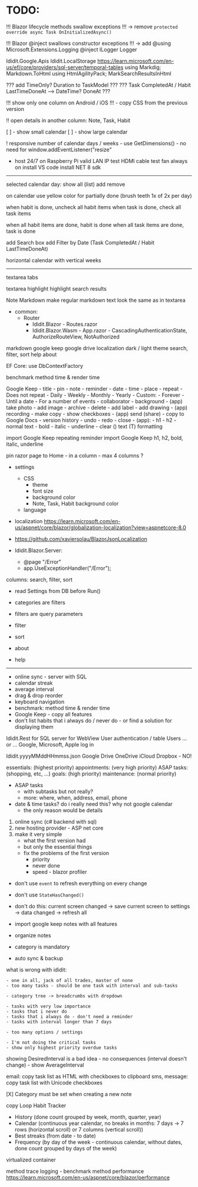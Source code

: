 # TODO:

!!! Blazor lifecycle methods swallow exceptions !!! -> remove `protected override async Task OnInitializedAsync()`

!!! Blazor @inject swallows constructor exceptions !!! -> add @using Microsoft.Extensions.Logging @inject ILogger Logger

Ididit.Google.Apis
Ididit.LocalStorage
https://learn.microsoft.com/en-us/ef/core/providers/sql-server/temporal-tables
using Markdig; Markdown.ToHtml
using HtmlAgilityPack; MarkSearchResultsInHtml

??? add TimeOnly? Duration to TaskModel ???
??? Task CompletedAt / Habit LastTimeDoneAt --> DateTime? DoneAt ???



!!! show only one column on Android / iOS !!! - copy CSS from the previous version



!!	open details in another column: Note, Task, Habit



[ ] - show small calendar
[ ] - show large calendar



!	responsive number of calendar days / weeks - use GetDimensions() - no need for window.addEventListener("resize"



- host 24/7 on Raspberry Pi
	valid LAN IP
	test HDMI cable
	test fan
	always on
	install VS code
	install NET 8 sdk

---------------------------------------------------------------------------------------------------

selected calendar day:
	show all (list)
	add
	remove

on calendar use yellow color for partially done (brush teeth 1x of 2x per day)

when habit is done, uncheck all habit items
when task is done, check all task items

when all habit items are done, habit is done
when all task items are done, task is done

add Search box
add Filter by Date (Task CompletedAt / Habit LastTimeDoneAt)

horizontal calendar with vertical weeks

---------------------------------------------------------------------------------------------------

textarea tabs

textarea highlight
highlight search results

Note Markdown
make regular markdown text look the same as in textarea

- common:
	- Router
		- Ididit.Blazor - Routes.razor
		- Ididit.Blazor.Wasm - App.razor - CascadingAuthenticationState, AuthorizeRouteView, NotAuthorized

markdown
google keep
google drive
localization
dark / light theme
search, filter, sort
help
about

EF Core: use DbContextFactory

benchmark method time & render time

Google Keep
	- title
	- pin
	- note
	- reminder
		- date
		- time
		- place
		- repeat
			- Does not repeat
			- Daily
			- Weekly
			- Monthly
			- Yearly
			- Custom:
				- Forever
				- Until a date
				- For a number of events
	- collaborator
	- background
	- (app) take photo
	- add image
	- archive
	- delete
	- add label
	- add drawing
	- (app) recording
	- make copy
	- show checkboxes
	- (app) send (share)
	- copy to Google Docs
	- version history
	- undo
	- redo
	- close
	- (app):
		- h1
		- h2
		- normal text
		- bold
		- italic
		- underline
		- clear (\) text (T) formatting

import Google Keep repeating reminder
import Google Keep h1, h2, bold, italic, underline

pin razor page to Home - in a column - max 4 columns ?

- settings
	- CSS
		- theme
		- font size
		- background color
		- Note, Task, Habit background color
	- language
- localization https://learn.microsoft.com/en-us/aspnet/core/blazor/globalization-localization?view=aspnetcore-8.0
- https://github.com/xaviersolau/BlazorJsonLocalization

- Ididit.Blazor.Server:
	- @page "/Error"
	- app.UseExceptionHandler("/Error");

columns:
	search, filter, sort

- read Settings from DB before Run()

- categories are filters
- filters are query parameters

- filter
- sort

- about
- help

---------------------------------------------------------------------------------------------------

- online sync - server with SQL
- calendar streak
- average interval
- drag & drop reorder
- keyboard navigation
- benchmark: method time & render time
- Google Keep - copy all features
- don't list habits that i always do / never do - or find a solution for displaying them

Ididit.Rest for SQL server for WebView
User authentication / table Users
... or ...
Google, Microsoft, Apple log in

Ididit.yyyyMMddHHmmss.json
	Google Drive
	OneDrive
	iCloud
	Dropbox - NO!

essentials: (highest priority)
appointments: (very high priority)
ASAP tasks: (shopping, etc, ...)
goals: (high priority)
maintenance: (normal priority)

- ASAP tasks
	- with subtasks but not really?
	- more: where, when, address, email, phone
- date & time tasks? do i really need this? why not google calendar
	- the only reason would be details

1. online sync (c# backend with sql)
2. new hosting provider - ASP net core
3. make it very simple
	- what the first version had
	- but only the essential things
	- fix the problems of the first version
		- priority
		- never done
		- speed - blazor profiler

- don't use `event` to refresh everything on every change
- don't use `StateHasChanged()`
- don't do this: current screen changed -> save current screen to settings -> data changed -> refresh all

- import google keep notes with all features
- organize notes
- category is mandatory
- auto sync & backup

what is wrong with ididit:

	- one in all, jack of all trades, master of none
	- too many tasks - should be one task with interval and sub-tasks

	- category tree -> breadcrumbs with dropdown

	- tasks with very low importance
	- tasks that i never do
	- tasks that i always do - don't need a reminder
	- tasks with interval longer than 7 days

	- too many options / settings

	- I'm not doing the critical tasks
	- show only highest priority overdue tasks

showing DesiredInterval is a bad idea - no consequences (interval doesn't change) - show AverageInterval

email: copy task list as HTML with checkboxes to clipboard
sms, message: copy task list with Unicode checkboxes

[X] Category must be set when creating a new note

copy Loop Habit Tracker
- History (done count grouped by week, month, quarter, year)
- Calendar (continuous year calendar, no breaks in months: 7 days -> 7 rows (horizontal scroll) or 7 columns (vertical scroll))
- Best streaks (from date - to date)
- Frequency (by day of the week - continuous calendar, without dates, done count grouped by days of the week)

virtualized container

method trace logging - benchmark method performance
https://learn.microsoft.com/en-us/aspnet/core/blazor/performance
